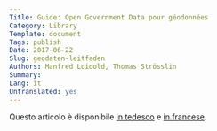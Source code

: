 ```yaml
---
Title: Guide: Open Government Data pour géodonnées
Category: Library
Template: document
Tags: publish
Date: 2017-06-22
Slug: geodaten-leitfaden
Authors: Manfred Loidold, Thomas Strösslin 
Summary:
Lang: it
Untranslated: yes
---
```


Questo articolo è disponibile [in tedesco](/de/library/geodaten-leitfaden) e [in francese](/fr/library/geodaten-leitfaden).
